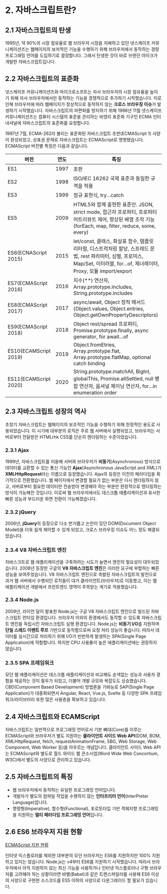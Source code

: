 # 2. 자바스크립트란?

## 2.1 자바스크립트의 탄생

1995년, 약 90%의 시장 점유율로 웹 브라우저 시장을 지배하고 있던 넷스케이프 커뮤니케이션즈는 웹페이지의 보저적인 기능을 수행하기 위해 브라우저에서 동작하는 경량 프로그래밍 언어를 도입하기로 결정합니다. 그래서 탄생한 것이 바로 브렌던 아이크가 개발한 자바스크립트입니다.

## 2.2 자바스크립트의 표준화

넷스케이프 커뮤니케이션즈와 마이크로소프트는 자사 브라우저의 시장 점유율을 높이기 위해 자사 브라우저에서만 동작하는 기능을 경쟁적으로 추가하기 시작했습니다. 이로 인해 브라우저에 따라 웹페이지가 정상적으로 동작하지 않는 **크로스 브라우징 이슈**가 발생하기 시작했습니다. 자바스크립트의 파편화를 방지하기 위해 1996년 11월 넷스케이프 커뮤니케이션즈는 컴퓨터 시스템의 표준을 관리하는 비영리 표준화 기구인 ECMA 인터내셔널에 자바스크립트의 표준화를 요청합니다.

1997년 7월, ECMA-262라 불리는 표준화된 자바스크립트 초판(ECMAScript 1) 사양이 완성되었고, 상표권 문제로 자바스크립트는 ECMAScript로 명명됐습니다. ECMAScript 버전별 특징은 다음과 같습니다.

| 버전                  | 연도 | 특징                                                                                                                                                                               |
| --------------------- | ---- | ---------------------------------------------------------------------------------------------------------------------------------------------------------------------------------- |
| ES1                   | 1997 | 초판                                                                                                                                                                               |
| ES2                   | 1998 | ISO/IEC 16262 국제 표준과 동일한 규격을 적용                                                                                                                                       |
| ES3                   | 1999 | 정규 표현식, try...catch                                                                                                                                                           |
| ES5                   | 2009 | HTML5와 함께 출현한 표준안. JSON, strict mode, 접근자 프로퍼티, 프로퍼티 어트리뷰트 제어, 향상된 배열 조작 기능(forEach, map, filter, reduce, some, every)                         |
| ES6(ECNAScript 2015)  | 2015 | let/const, 클래스, 화살표 함수, 템플릿 리터럴, 디스트럭처링 할당, 스프레드 문법, rest 파라미터, 심벌, 프로미스, Map/Set, 이터러블, for...of, 제너레이터, Proxy, 모듈 import/export |
| ES7(ECMAScript 2016)  | 2016 | 지수(\*\*) 연산자, Array.prototype.includes, String.prototype.includes                                                                                                             |
| ES8(ECMAScript 2017)  | 2017 | async/await, Object 정적 메서드(Object.values, Object.entries, Object.getOwnPropertyDescriptors)                                                                                   |
| ES9(ECMAScript 2018)  | 2018 | Object rest/spread 프로퍼티, Promise.prototype.finally, async generator, for await...of                                                                                            |
| ES10(ECAMScript 2019) | 2019 | Object.fromEtries, Array.prototype.flat, Array.prototype.flatMap, optional catch binding                                                                                           |
| ES11(ECAMScript 2020) | 2020 | String.prototype.matchAll, BigInt, globalThis, Promise.allSettled, null 병합 연산자, 옵셔널 체이닝 연산자, for...in enumeration order                                              |

## 2.3 자바스크립트 성장의 역사

초창기 자바스크립트는 웹페이지의 보조적인 기능을 수행하기 위해 한정적인 용도로 사용되었습니다. 이 시기에 대부분의 로직은 주로 웹 서버에서 실행되었고, 브라우저는 서버로부터 전달받은 HTMLrhk CSS를 단순히 렌더링하는 수준이었습니다.

### 2.3.1 Ajax

1999년, 자바스크립트를 이용해 서버와 브라우저가 **비동기**(Asynchronous) 방식으로 데이터를 교환할 수 있는 통신 기능인 **Ajax**(Asynchronous JavaScript and XML)가 **XMLHttpRequest**라는 이름으로 등장했습니다. Ajax의 등장은 이전의 패러다임을 획기적으로 전환했습니다. 웹 페이지에서 변경할 필요가 없는 부분은 다시 렌더링하지 않고, 서버로부터 필요한 데이터만 전송받아 변경해야 하는 부분만 한정적으로 렌더링하는 방식이 가능해진 것입니다. 이로써 웹 브라우저에서도 데스크톱 애플리케이션과 유사한 빠른 성능과 부드러운 화면 전환이 가능해졌습니다.

### 2.3.2 jQuery

2006년, **jQuery**의 등장으로 다소 번거롭고 논란이 있던 DOM(Document Object Model)을 더욱 쉽게 제어할 수 있게 되었고, 크로스 브라우징 이슈도 어느 정도 해결되었습니다.

### 2.3.4 V8 자바스크립트 엔진

자바스크트로 웹 애플리케이션을 구축하려는 시도가 늘면서 엔진의 필요성이 대두되었습니다. 2008년 등장한 구글의 **V8 자바스크립트 엔진**은 이러한 요구에 부합하는 빠른 성능을 보여주었습니다. V8 자바스크립트 엔진으로 촉발된 자바스크립트의 발전으로 과거 웹 서버에서 수행되던 로직들이 대거 클라이언트(브라우저)로 이동했고, 이는 웹 애플리케이션 개발에서 프런트엔드 영역이 주목받는 계기로 적용했습니다.

### 2.3.4 Node.js

2009년, 라이언 달이 발표한 Node.js는 구글 V8 자바스크립트 엔진으로 빌드된 자바스크립트 런타임 환경입니다. 브라우저 이외의 환경에서도 동작할 수 있도록 자바스크립트 엔진을 독립시킨 자바스크립트 실행 환경입니다. Node.js는 **비동기 I/O**를 지원하며 **단일 스레드 이벤트 루프** 기반으로 동작함으로써 요청 처리 성능이 좋습니다. 따라서 데이터를 실시간으로 처리하기 위해 I/O가 빈번하게 발생하는 SPA(Single Page Application)에 적합합니다. 하지만 CPU 사용륭이 높은 애플리케이션에는 권장하지 않습니다.

### 2.3.5 SPA 프레임워크

모던 웹 애플리케이션은 데스크톱 애플리케이션과 비교해도 손색없는 성능과 사용자 경험을 제공하는 것이 필우가 되었고, 더불어 개발 규모와 복잡도도 상승했습니다. CBD(Component Based Development) 방법론을 기바능로 SAP(Single Page Application)가 대중화되면서 Angular, React, Vue.js, Svelte 등 다양한 SPA 프레임워크/라이브러리 또한 많은 사용층을 확보하고 있습니다.

## 2.4 자바스크립트와 ECAMScript

자바스크립트는 일반적으로 프로그래밍 언어로서 기본 뼈대(Core)를 이루는 ECMAScript와 브라우저가 별도 지원하는 **클라이언트 사이드 Web API**(DOM, BOM, XMLHttpRequest, fetch, requestAnimationFrame, SBG, Web Storage, Web Component, Web Worker 등)을 아우르는 개념입니다. 클라이언트 사이드 Web API는 ECMAScript와 별도로 월드 와이드 웹 콘소시엄(Word Wide Web Concortium, W3C)에서 별도의 사양으로 관리하고 있습니다.

## 2.5 자바스크립트의 특징

- 웹 브라우저에서 동작하는 유일한 프로그래밍 언어입니다.
- 개발자가 별도의 컴파일 작업을 수행하지 않는 **인터프리터 언어**(InterPreter Language)압나더.
- 명령형(Imperative), 함수형(Functional), 포로토타입 기반 객체지향 프로그래밍을 지원하는 **멀티 패러다임 프로그래밍 언어**입니다.

## 2.6 ES6 브라우저 지원 현황

[ECMAScript 지원 현황](https://kangax.github.io/compat-table/es6)

인터넷 익스플로러를 제외한 대부분의 모던 브라우저는 ES6를 지원하지만 100% 지원하고 있지는 않습니다. Node.js는 v4부터 ES6를 지원하기 시작했습니다. 따라서 브라우저에서 아직 지원하지 않는 최신 기능을 사용하거나 인터넷 익스플로러나 구형 브라우저를 고려해야 하는 상황이라면 바벨(Babel)과 같은 트랜스파일러를 사용해 ES6 이상의 사양으로 구현한 소스코드를 ES5 이하의 사양으로 다운그레이드 할 필요가 있습니다.
